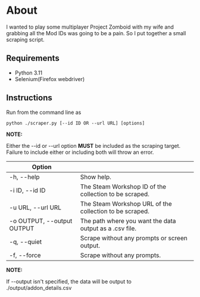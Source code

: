 # About
I wanted to play some multiplayer Project Zomboid with my wife and grabbing all the Mod IDs was going to be a pain. So I put together a small scraping script.


## Requirements
- Python 3.11
- Selenium(Firefox webdriver)


## Instructions
Run from the command line as
```
python ./scraper.py [--id ID OR --url URL] [options]
```
**NOTE:**

  Either the --id or --url option **MUST** be included as the scraping target.
  Failure to include either or including both will throw an error.


| Option | |
| ---- | ---- |
| -h, --help | Show help. |
|-i ID, --id ID | The Steam Workshop ID of the collection to be scraped. |
| -u URL, --url URL | The Steam Workshop URL of the collection to be scraped. |
| -o OUTPUT, --output OUTPUT | The path where you want the data output as a .csv file. |
| -q, --quiet | Scrape without any prompts or screen output. |
| -f, --force | Scrape without any prompts. |


**NOTE:**

  If --output isn't specified, the data will be output to ./output/addon_details.csv
